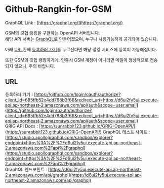 # Github-Rangkin-for-GSM
GraphQL Link : [https://graphql.org/](https://graphql.org/)  

GSM의 깃헙 랭킹을 구현하는 OpenAPI 서버입니다.  
해당 API 서버는 [GraphQL](https://graphql.org/)로 만들어졌으며, 누구나 사용가능하게 공개되어 있습니다.  

아래 [URL](#URL)칸에 [등록하러 가기](https://github.com/login/oauth/authorize?client_id=685ffb52e4dd768b3f66&redirect_uri=https://d6ui2fy5uj.execute-api.ap-northeast-2.amazonaws.com/api/auth&scope=user:email)를 누르신다면 해당 랭킹 서비스에 등록이 가능해집니다.  

또한 GSM의 깃헙 랭킹이기에, 인증시 GSM 계정이 아니라면 메일이 정상적으로 전송되지 않으니, 주의 바랍니다.  

## URL
등록하러 가기 : [https://github.com/login/oauth/authorize?client_id=685ffb52e4dd768b3f66&redirect_uri=https://d6ui2fy5uj.execute-api.ap-northeast-2.amazonaws.com/api/auth&scope=user:email](https://github.com/login/oauth/authorize?client_id=685ffb52e4dd768b3f66&redirect_uri=https://d6ui2fy5uj.execute-api.ap-northeast-2.amazonaws.com/api/auth&scope=user:email)  
GRIG API Docs : [https://sunrabbit123.github.io/GRIG-OpenAPI/](https://sunrabbit123.github.io/GRIG-OpenAPI/)
GraphQL 테스트 사이트 : [https://studio.apollographql.com/sandbox/explorer?endpoint=https%3A%2F%2Fd6ui2fy5uj.execute-api.ap-northeast-2.amazonaws.com%2Fapi%2Fgraphql](https://studio.apollographql.com/sandbox/explorer?endpoint=https%3A%2F%2Fd6ui2fy5uj.execute-api.ap-northeast-2.amazonaws.com%2Fapi%2Fgraphql)  
GraphQL 엔드포인트 : [https://d6ui2fy5uj.execute-api.ap-northeast-2.amazonaws.com/api/graphql](https://d6ui2fy5uj.execute-api.ap-northeast-2.amazonaws.com/api/graphql) 
